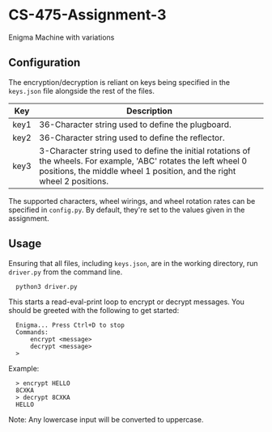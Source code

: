 [//]: # (Kevin Chen)
[//]: # (Assignment 3)
[//]: # (CS 475)

# CS-475-Assignment-3
Enigma Machine with variations


## Configuration
The encryption/decryption is reliant on keys being specified in the `keys.json` file alongside the rest of the files.

| Key  | Description |
| ---  | ----------- |
| key1 | 36-Character string used to define the plugboard. |
| key2 | 36-Character string used to define the reflector. |
| key3 | 3-Character string used to define the initial rotations of the wheels. For example, 'ABC' rotates the left wheel 0 positions, the middle wheel 1                position, and the right wheel 2 positions. |

The supported characters, wheel wirings, and wheel rotation rates can be specified in `config.py`. By default, they're set to the values given in the assignment.


## Usage
Ensuring that all files, including `keys.json`, are in the working directory, run `driver.py` from the command line.
  ```
    python3 driver.py
  ```

This starts a read-eval-print loop to encrypt or decrypt messages. You should be greeted with the following to get started:
  ```
    Enigma... Press Ctrl+D to stop
    Commands:
        encrypt <message>
        decrypt <message>
    >
  ```
  
Example:
  ```
    > encrypt HELLO
    8CXKA
    > decrypt 8CXKA
    HELLO
  ```
  
Note: Any lowercase input will be converted to uppercase.

